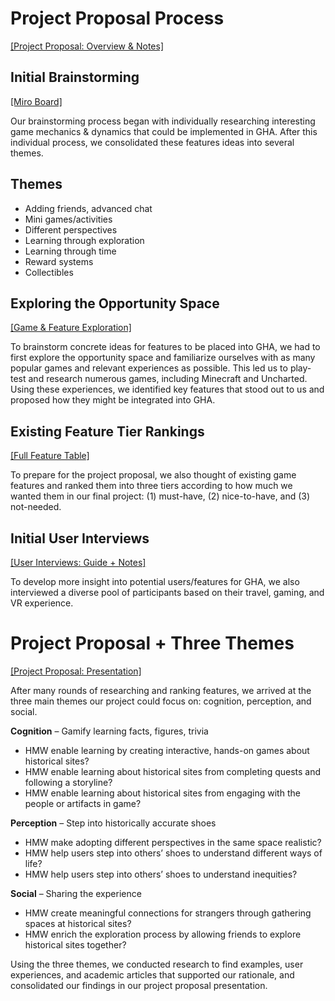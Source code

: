 # Project Proposal Process
[[Project Proposal: Overview & Notes]](https://docs.google.com/document/d/14UuYC90K6xecAUvXPUbizvrHcZeSlLuyKm27ZtR2-Jk/edit?usp=sharing)

## Initial Brainstorming
[[Miro Board]](https://miro.com/app/board/uXjVOU7eO1s=/?invite_link_id=212946382440)

Our brainstorming process began with individually researching interesting game mechanics & dynamics that could be implemented in GHA. After this individual process, we consolidated these features ideas into several themes.

## Themes
* Adding friends, advanced chat
* Mini games/activities
* Different perspectives
* Learning through exploration
* Learning through time
* Reward systems
* Collectibles

## Exploring the Opportunity Space
[[Game & Feature Exploration]](https://docs.google.com/spreadsheets/d/1mekmCi-fp6TCq4WLtFlPLqJ0tugDxV4xio26Yugfz1U/edit?usp=sharing)

To brainstorm concrete ideas for features to be placed into GHA, we had to first explore the opportunity space and familiarize ourselves with as many popular games and relevant experiences as possible. This led us to play-test and research numerous games, including Minecraft and Uncharted. Using these experiences, we identified key features that stood out to us and proposed how they might be integrated into GHA.

## Existing Feature Tier Rankings
[[Full Feature Table]](https://docs.google.com/document/d/14UuYC90K6xecAUvXPUbizvrHcZeSlLuyKm27ZtR2-Jk/edit#heading=h.w3jb0fpewlyr)

To prepare for the project proposal, we also thought of existing game features and ranked them into three tiers according to how much we wanted them in our final project: (1) must-have, (2) nice-to-have, and (3) not-needed. 

## Initial User Interviews
[[User Interviews: Guide + Notes]](https://docs.google.com/document/d/1Wsiz4iOQ9asCw69SYV9yw9xo5LJGX-IeKA7GV_CjVUE/edit?usp=sharing)

To develop more insight into potential users/features for GHA, we also interviewed a diverse pool of participants based on their travel, gaming, and VR experience.


# Project Proposal + Three Themes
[[Project Proposal: Presentation]](https://docs.google.com/presentation/d/1HkqEFOvLN4pENLsjFz1Ut8GpA_FffSuqi2uENYexlsg/edit?usp=sharing)

After many rounds of researching and ranking features, we arrived at the three main themes our project could focus on: cognition, perception, and social. 

**Cognition** – Gamify learning facts, figures, trivia
* HMW enable learning by creating interactive, hands-on games about historical sites?
* HMW enable learning about historical sites from completing quests and following a storyline?
* HMW enable learning about historical sites from engaging with the people or artifacts in game?

**Perception** – Step into historically accurate shoes 
* HMW make adopting different perspectives in the same space realistic? 
* HMW help users step into others’ shoes to understand different ways of life?
* HMW help users step into others’ shoes to understand inequities?

**Social** – Sharing the experience
* HMW create meaningful connections for strangers through gathering spaces at historical sites?
* HMW enrich the exploration process by allowing friends to explore historical sites together?

Using the three themes, we conducted research to find examples, user experiences, and academic articles that supported our rationale, and consolidated our findings in our project proposal presentation.


